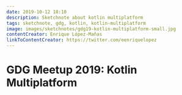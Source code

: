 ```yaml
---
date: 2019-10-12 18:10
description: Sketchnote about kotlin multiplatform
tags: sketchnote, gdg, kotlin, kotlin-multiplatform
image: images/sketchnotes/gdg19-kotlin-multiplatform-small.jpg
contentCreator: Enrique López-Mañas
linkToContentCreator: https://twitter.com/eenriquelopez
---
```


# GDG Meetup 2019: Kotlin Multiplatform
